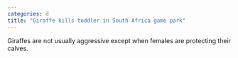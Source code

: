 ```yaml
---
categories: d
title: "Giraffe kills toddler in South Africa game park"
---
```

Giraffes are not usually aggressive except when females are protecting their calves.